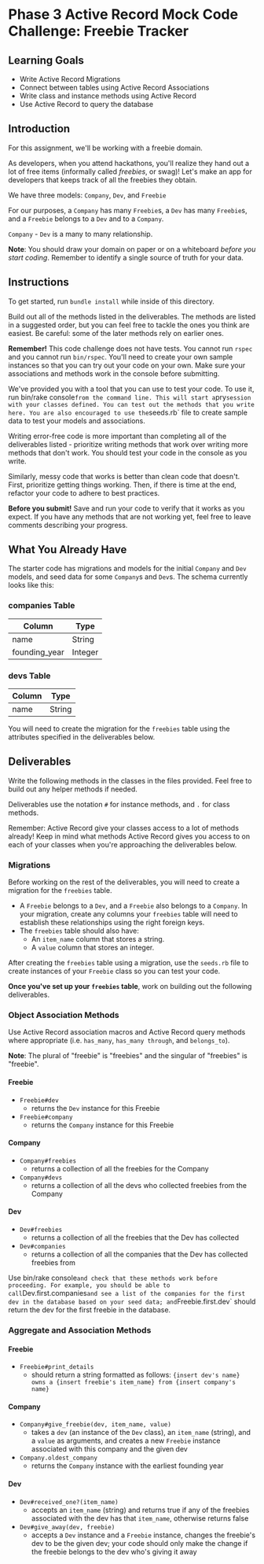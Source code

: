 # Phase 3 Active Record Mock Code Challenge: Freebie Tracker

## Learning Goals

- Write Active Record Migrations
- Connect between tables using Active Record Associations
- Write class and instance methods using Active Record
- Use Active Record to query the database

## Introduction

For this assignment, we'll be working with a freebie domain.

As developers, when you attend hackathons, you'll realize they hand out a lot of
free items (informally called _freebies_, or swag)! Let's make an app for
developers that keeps track of all the freebies they obtain.

We have three models: `Company`, `Dev`, and `Freebie`

For our purposes, a `Company` has many `Freebie`s, a `Dev` has many `Freebie`s,
and a `Freebie` belongs to a `Dev` and to a `Company`.

`Company` - `Dev` is a many to many relationship.

**Note**: You should draw your domain on paper or on a whiteboard _before you
start coding_. Remember to identify a single source of truth for your data.

## Instructions

To get started, run `bundle install` while inside of this directory.

Build out all of the methods listed in the deliverables. The methods are listed
in a suggested order, but you can feel free to tackle the ones you think are
easiest. Be careful: some of the later methods rely on earlier ones.

**Remember!** This code challenge does not have tests. You cannot run `rspec`
and you cannot run `bin/rspec`. You'll need to create your own sample instances
so that you can try out your code on your own. Make sure your associations and
methods work in the console before submitting.

We've provided you with a tool that you can use to test your code. To use it,
run bin/rake console` from the command line. This will start a `pry` session with
your classes defined. You can test out the methods that you write here. You are
also encouraged to use the `seeds.rb` file to create sample data to test your
models and associations.

Writing error-free code is more important than completing all of the
deliverables listed - prioritize writing methods that work over writing more
methods that don't work. You should test your code in the console as you write.

Similarly, messy code that works is better than clean code that doesn't. First,
prioritize getting things working. Then, if there is time at the end, refactor
your code to adhere to best practices.

**Before you submit!** Save and run your code to verify that it works as you
expect. If you have any methods that are not working yet, feel free to leave
comments describing your progress.

## What You Already Have

The starter code has migrations and models for the initial `Company` and `Dev`
models, and seed data for some `Company`s and `Dev`s. The schema currently looks
like this:

### companies Table

| Column        | Type    |
| ------------- | ------- |
| name          | String  |
| founding_year | Integer |

### devs Table

| Column | Type   |
| ------ | ------ |
| name   | String |

You will need to create the migration for the `freebies` table using the
attributes specified in the deliverables below.

## Deliverables

Write the following methods in the classes in the files provided. Feel free to
build out any helper methods if needed.

Deliverables use the notation `#` for instance methods, and `.` for class
methods.

Remember: Active Record give your classes access to a lot of methods already!
Keep in mind what methods Active Record gives you access to on each of your
classes when you're approaching the deliverables below.

### Migrations

Before working on the rest of the deliverables, you will need to create a
migration for the `freebies` table.

- A `Freebie` belongs to a `Dev`, and a `Freebie` also belongs to a `Company`.
  In your migration, create any columns your `freebies` table will need to
  establish these relationships using the right foreign keys.
- The `freebies` table should also have:
  - An `item_name` column that stores a string.
  - A `value` column that stores an integer.

After creating the `freebies` table using a migration, use the `seeds.rb` file to
create instances of your `Freebie` class so you can test your code.

**Once you've set up your `freebies` table**, work on building out the following
deliverables.

### Object Association Methods

Use Active Record association macros and Active Record query methods where
appropriate (i.e. `has_many`, `has_many through`, and `belongs_to`).

**Note**: The plural of "freebie" is "freebies" and the singular of "freebies"
is "freebie".

#### Freebie

- `Freebie#dev`
  - returns the `Dev` instance for this Freebie
- `Freebie#company`
  - returns the `Company` instance for this Freebie

#### Company

- `Company#freebies`
  - returns a collection of all the freebies for the Company
- `Company#devs`
  - returns a collection of all the devs who collected freebies from the Company

#### Dev

- `Dev#freebies`
  - returns a collection of all the freebies that the Dev has collected
- `Dev#companies`
  - returns a collection of all the companies that the Dev has collected
    freebies from

Use bin/rake console` and check that these methods work before proceeding. For
example, you should be able to call `Dev.first.companies` and see a list of the
companies for the first dev in the database based on your seed data; and
`Freebie.first.dev` should return the dev for the first freebie in the database.

### Aggregate and Association Methods

#### Freebie

- `Freebie#print_details`
  - should return a string formatted as follows:
    `{insert dev's name} owns a {insert freebie's item_name} from {insert company's name}`

#### Company

- `Company#give_freebie(dev, item_name, value)`
  - takes a `dev` (an instance of the `Dev` class), an `item_name` (string), and a `value`
    as arguments, and creates a new `Freebie` instance associated with this
    company and the given dev
- `Company.oldest_company`
  - returns the `Company` instance with the earliest founding year

#### Dev

- `Dev#received_one?(item_name)`
  - accepts an `item_name` (string) and returns true if any of the freebies
    associated with the dev has that `item_name`, otherwise returns false
- `Dev#give_away(dev, freebie)`
  - accepts a `Dev` instance and a `Freebie` instance, changes the freebie's dev
    to be the given dev; your code should only make the change if the freebie
    belongs to the dev who's giving it away
